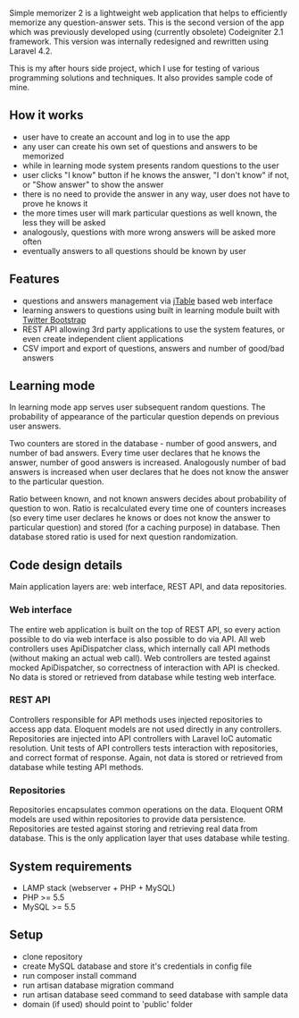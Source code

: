 Simple memorizer 2 is a lightweight web application that helps to efficiently memorize any question-answer sets. This is the second version of the app which was previously developed using (currently obsolete) Codeigniter 2.1 framework. This version was internally redesigned and rewritten using Laravel 4.2.

This is my after hours side project, which I use for testing of various programming solutions and techniques. It also provides sample code of mine.

## How it works

- user have to create an account and log in to use the app
- any user can create his own set of questions and answers to be memorized
- while in learning mode system presents random questions to the user
- user clicks "I know" button if he knows the answer, "I don't know" if not, or "Show answer" to show the answer
- there is no need to provide the answer in any way, user does not have to prove he knows it
- the more times user will mark particular questions as well known, the less they will be asked
- analogously, questions with more wrong answers will be asked more often
- eventually answers to all questions should be known by user

## Features

- questions and answers management via [jTable](http://www.jtable.org) based web interface
- learning answers to questions using built in learning module built with [Twitter Bootstrap](http://getbootstrap.com)
- REST API allowing 3rd party applications to use the system features, or even create independent client applications
- CSV import and export of questions, answers and number of good/bad answers

## Learning mode

In learning mode app serves user subsequent random questions. The probability of appearance of the particular question depends on previous user answers.

Two counters are stored in the database - number of good answers, and number of bad answers. Every time user declares that he knows the answer, number of good answers is increased. Analogously number of bad answers is increased when user declares that he does not know the answer to the particular question.

Ratio between known, and not known answers decides about probability of question to won. Ratio is recalculated every time one of counters increases (so every time user declares he knows or does not know the answer to particular question) and stored (for a caching purpose) in database. Then database stored ratio is used for next question randomization.

## Code design details

Main application layers are: web interface, REST API, and data repositories.

### Web interface

The entire web application is built on the top of REST API, so every action possible to do via web interface is also possible to do via API. All web controllers uses ApiDispatcher class, which internally call API methods (without making an actual web call). Web controllers are tested against mocked ApiDispatcher, so correctness of interaction with API is checked. No data is stored or retrieved from database while testing web interface.

### REST API

Controllers responsible for API methods uses injected repositories to access app data. Eloquent models are not used directly in any controllers. Repositories are injected into API controllers with Laravel IoC automatic resolution. Unit tests of API controllers tests interaction with repositories, and correct format of response. Again, not data is stored or retrieved from database while testing API methods.

### Repositories

Repositories encapsulates common operations on the data. Eloquent ORM models are used within repositories to provide data persistence. Repositories are tested against storing and retrieving real data from database. This is the only application layer that uses database while testing.

## System requirements

- LAMP stack (webserver + PHP + MySQL)
- PHP >= 5.5
- MySQL >= 5.5

## Setup

- clone repository
- create MySQL database and store it's credentials in config file
- run composer install command
- run artisan database migration command
- run artisan database seed command to seed database with sample data
- domain (if used) should point to 'public' folder
